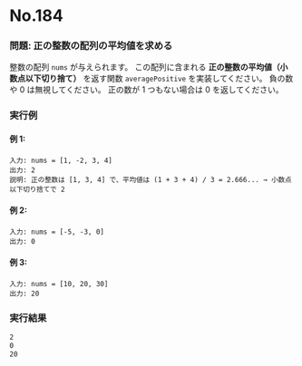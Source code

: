 # No.184

### 問題: 正の整数の配列の平均値を求める

整数の配列 `nums` が与えられます。
この配列に含まれる **正の整数の平均値（小数点以下切り捨て）** を返す関数 `averagePositive` を実装してください。
負の数や 0 は無視してください。
正の数が 1 つもない場合は 0 を返してください。

### 実行例

#### 例 1:

```
入力: nums = [1, -2, 3, 4]
出力: 2
説明: 正の整数は [1, 3, 4] で、平均値は (1 + 3 + 4) / 3 = 2.666... → 小数点以下切り捨てで 2
```

#### 例 2:

```
入力: nums = [-5, -3, 0]
出力: 0
```

#### 例 3:

```
入力: nums = [10, 20, 30]
出力: 20
```

### 実行結果

```bash
2
0
20
```
